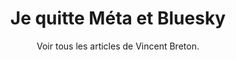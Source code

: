 ---
layout: post
title: "Je quitte Méta et Bluesky"
link: https://vincentbreton.fr/je-quitte-meta-facebook-threads-instagram-whatsapp-et-bluesky/
author: "Voir tous les articles de Vincent Breton."
published_date: "07/01/2025"
description: "Il y a déjà un moment que j’ai laissé Twitter. Conscient des problèmes posés par les réseaux sociaux, j’ai tenté depuis un moment de me fixer des règles d’hygiène. En poursuivant la réflexion que je vais développer plus bas, j’ai décidé de quitter les réseaux sociaux commerciaux. Le 10 janvier 2025 au soir, je ne serai plus présent sur Méta et je quitte également Bluesky. Je le fais par souci de cohérence avec mes valeurs, d’une certaine façon pour reprendre la main en donnant plus de sens aux échanges « numériques ». Je fais le pari de la singularité et de l’approfondissement sur la comparaison et la réactivité sans recul. Je préfère rechercher des échanges de qualité, une communication sincère animée par la curiosité et non l’intrusion toxique. Je préfère promouvoir la coopération ou le partage."
language: "fr_FR"
categories: "Liens"
tags: "meta bluesky réseau-social"
og-tags: "meta bluesky réseau-social"
permalink: /:categories/:year/:month/:day/:title/
---